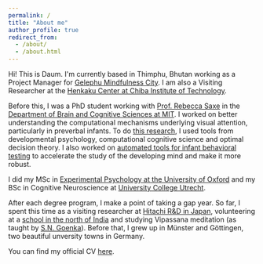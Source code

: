 ```yaml
---
permalink: /
title: "About me"
author_profile: true
redirect_from: 
  - /about/
  - /about.html
---
```


Hi! This is Daum. I'm currently based in Thimphu, Bhutan working as a Project Manager for [Gelephu Mindfulness City](https://gmc.bt/). I am also a Visiting Researcher at the [Henkaku Center at Chiba Institute of Technology](https://www.henkaku.center/en).

Before this, I was a PhD student working with [Prof. Rebecca Saxe](https://saxelab.mit.edu/) in the [Department of Brain and Cognitive Sciences at MIT](https://bcs.mit.edu/). I worked on better understanding the computational mechanisms underlying visual attention, particularly in preverbal infants. To do [this research](https://www.biorxiv.org/content/10.1101/2024.08.21.609039v2.abstract), I used tools from developmental psychology, computational cognitive science and optimal decision theory. I also worked on [automated tools for infant behavioral testing](https://psycnet.apa.org/fulltext/2024-97072-001.html) to accelerate the study of the developing mind and make it more robust.

I did my MSc in [Experimental Psychology at the University of Oxford](https://www.psy.ox.ac.uk/) and my BSc in Cognitive Neuroscience at [University College Utrecht](https://www.uu.nl/en/organisation/university-college-utrecht/about-ucu). 

After each degree program, I make a point of taking a gap year. So far, I spent this time as a visiting researcher at [Hitachi R&D in Japan](https://www.hitachi.com/rd/about/location/cer/index.html), volunteering at a [school in the north of India](https://lamdonjamyangschool.org/) and studying Vipassana meditation (as taught by [S.N. Goenka](https://www.dhamma.org/en-US/index)). Before that, I grew up in Münster and Göttingen, two beautiful unversity towns in Germany.

You can find my official CV [here](https://galraz.github.io/files/GalRaz_CV.pdf).
